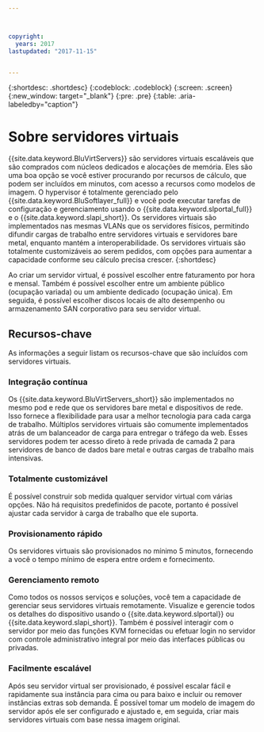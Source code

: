 ```yaml
---



copyright:
  years: 2017
lastupdated: "2017-11-15"


---
```


{:shortdesc: .shortdesc}
{:codeblock: .codeblock}
{:screen: .screen}
{:new_window: target="_blank"}
{:pre: .pre}
{:table: .aria-labeledby="caption"}

# Sobre servidores virtuais

{{site.data.keyword.BluVirtServers}} são servidores virtuais escaláveis que são comprados com núcleos dedicados e alocações de memória. Eles são uma boa opção se você estiver procurando por recursos de cálculo, que podem ser incluídos em minutos, com acesso a recursos como modelos de imagem. O hypervisor é totalmente gerenciado pelo {{site.data.keyword.BluSoftlayer_full}} e você pode executar tarefas de configuração e gerenciamento usando o {{site.data.keyword.slportal_full}} e o {{site.data.keyword.slapi_short}}. Os servidores virtuais são implementados nas mesmas VLANs que os servidores físicos, permitindo difundir cargas de trabalho entre servidores virtuais e servidores bare metal, enquanto mantém a interoperabilidade. Os servidores virtuais são totalmente customizáveis ao serem pedidos, com opções para aumentar a capacidade conforme seu cálculo precisa crescer.
{:shortdesc}

Ao criar um servidor virtual, é possível escolher entre faturamento por hora e mensal. Também é possível escolher entre um ambiente público (ocupação variada) ou um ambiente dedicado (ocupação única). Em seguida, é possível escolher discos locais de alto desempenho ou armazenamento SAN corporativo para seu servidor virtual.

## Recursos-chave

As informações a seguir listam os recursos-chave que são incluídos com servidores virtuais.
### Integração contínua

Os {{site.data.keyword.BluVirtServers_short}} são implementados no mesmo pod e rede que os servidores bare metal e dispositivos de rede. Isso fornece a flexibilidade para usar a melhor tecnologia para cada carga de trabalho. Múltiplos servidores virtuais são comumente implementados atrás de um balanceador de carga para entregar o tráfego da web. Esses servidores podem ter acesso direto à rede privada de camada 2 para servidores de banco de dados bare metal e outras cargas de trabalho mais intensivas.
### Totalmente customizável

É possível construir sob medida qualquer servidor virtual com várias opções. Não há requisitos predefinidos de pacote, portanto é possível ajustar cada servidor à carga de trabalho que ele suporta.

### Provisionamento rápido

Os servidores virtuais são provisionados no mínimo 5 minutos, fornecendo a você o tempo mínimo de espera entre ordem e fornecimento.
### Gerenciamento remoto

Como todos os nossos serviços e soluções, você tem a capacidade de gerenciar seus servidores virtuais remotamente. Visualize e gerencie todos os detalhes do dispositivo usando o {{site.data.keyword.slportal}} ou {{site.data.keyword.slapi_short}}. Também é possível interagir com o servidor por meio das funções KVM fornecidas ou efetuar login no servidor com controle administrativo integral por meio das interfaces públicas ou privadas.
### Facilmente escalável

Após seu servidor virtual ser provisionado, é possível escalar fácil e rapidamente sua instância para cima ou para baixo e incluir ou remover instâncias extras sob demanda. É possível tomar um modelo de imagem do servidor após ele ser configurado e ajustado e, em seguida, criar mais servidores virtuais com base nessa imagem original.
